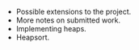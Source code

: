 * Possible extensions to the project.
* More notes on submitted work.
* Implementing heaps.
* Heapsort.
